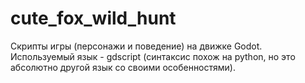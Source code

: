 # cute_fox_wild_hunt

Скрипты игры (персонажи и поведение) на движке Godot.
Используемый язык - gdscript (синтаксис похож на python, но это абсолютно другой язык со своими особенностями).
